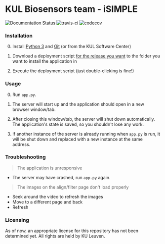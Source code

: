 # KUL Biosensors team - iSIMPLE
[![Documentation Status](https://readthedocs.org/projects/isimple/badge/?version=develop)](https://isimple.readthedocs.io/en/latest/?badge=develop)
[![travis-ci](https://travis-ci.org/ybnd/isimple.svg?branch=develop)](https://travis-ci.org/ybnd/isimple)
[![codecov](https://codecov.io/gh/ybnd/isimple/branch/develop/graph/badge.svg)](https://codecov.io/gh/ybnd/isimple)


### Installation  

0. Install [Python 3](https://www.python.org/downloads/) and [Git](https://git-scm.com/downloads) (or from the KUL Software Center)

1. Download a deployment script [for the release you want](https://github.com/ybnd/isimple/releases) to the folder you want to install the application in

2. Execute the deployment script (just double-clicking is fine!)

### Usage

0. Run `app.py`.

1. The server will start up and the application should open in a new browser window/tab.

2. After closing this window/tab, the server will shut down automatically. The application's state is saved, so you shouldn't lose any work.

3. If another instance of the server is already running when `app.py` is run, it will be shut down and replaced with a new instance at the same address.

### Troubleshooting

> The application is unresponsive
- The server may have crashed, run `app.py` again.

> The images on the align/filter page don't load properly
- Seek around the video to refresh the images
- Move to a different page and back
- Refresh

### Licensing

As of now, an appropriate license for this repository has not been determined yet. All rights are held by KU Leuven.
